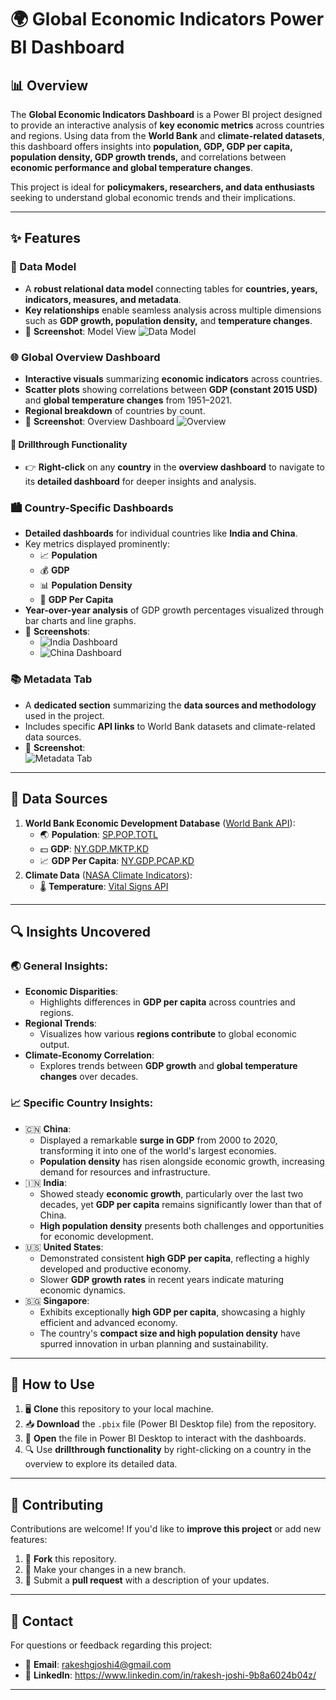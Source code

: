 # 🌍 Global Economic Indicators Power BI Dashboard

## 📊 Overview
The **Global Economic Indicators Dashboard** is a Power BI project designed to provide an interactive analysis of **key economic metrics** across countries and regions. Using data from the **World Bank** and **climate-related datasets**, this dashboard offers insights into **population, GDP, GDP per capita, population density, GDP growth trends,** and correlations between **economic performance and global temperature changes**.

This project is ideal for **policymakers, researchers, and data enthusiasts** seeking to understand global economic trends and their implications.

---

## ✨ Features

### 🔗 Data Model
- A **robust relational data model** connecting tables for **countries, years, indicators, measures, and metadata**.
- **Key relationships** enable seamless analysis across multiple dimensions such as **GDP growth, population density,** and **temperature changes**.
- 📸 **Screenshot**:  Model View
  ![Data Model](https://github.com/rakeshjoshi4/Global-Economic-Indicators-Dashboard/blob/main/Screenshots/Model_View.png)

### 🌐 Global Overview Dashboard
- **Interactive visuals** summarizing **economic indicators** across countries.
- **Scatter plots** showing correlations between **GDP (constant 2015 USD)** and **global temperature changes** from 1951–2021.
- **Regional breakdown** of countries by count.
- 📸 **Screenshot**:  Overview Dashboard
  ![Overview](https://github.com/rakeshjoshi4/Global-Economic-Indicators-Dashboard/blob/main/Screenshots/Overview_01.png)

#### 🎯 Drillthrough Functionality
- 👉 **Right-click** on any **country** in the **overview dashboard** to navigate to its **detailed dashboard** for deeper insights and analysis.

### 🏙️ Country-Specific Dashboards
- **Detailed dashboards** for individual countries like **India and China**.
- Key metrics displayed prominently:
  - 📈 **Population**
  - 💰 **GDP**
  - 📊 **Population Density**
  - 🔢 **GDP Per Capita**
- **Year-over-year analysis** of GDP growth percentages visualized through bar charts and line graphs.
- 📸 **Screenshots**:  
  - ![India Dashboard](https://github.com/rakeshjoshi4/Global-Economic-Indicators-Dashboard/blob/main/Screenshots/India_Detail.png)  
  - ![China Dashboard](https://github.com/rakeshjoshi4/Global-Economic-Indicators-Dashboard/blob/main/Screenshots/China_Detail.png)

### 📚 Metadata Tab
- A **dedicated section** summarizing the **data sources and methodology** used in the project.
- Includes specific **API links** to World Bank datasets and climate-related data sources.
- 📸 **Screenshot**:  
  ![Metadata Tab](https://github.com/rakeshjoshi4/Global-Economic-Indicators-Dashboard/blob/main/Screenshots/Metadata.png)

---

## 📡 Data Sources
1. **World Bank Economic Development Database** ([World Bank API](https://databank.worldbank.org)):
   - 🌏 **Population**: [SP.POP.TOTL](https://api.worldbank.org/v2/sources/SP.POP.TOTL/metadata)
   - 💵 **GDP**: [NY.GDP.MKTP.KD](https://api.worldbank.org/v2/sources/NY.GDP.MKTP.KD/metadata)
   - 📈 **GDP Per Capita**: [NY.GDP.PCAP.KD](https://api.worldbank.org/v2/sources/NY.GDP.PCAP.KD/metadata)
2. **Climate Data** ([NASA Climate Indicators](https://climate.nasa.gov)):
   - 🌡️ **Temperature**: [Vital Signs API](https://climate.nasa.gov/vital-signs/carbon-dioxide/?intent=121)

---

## 🔍 Insights Uncovered

### 🌏 General Insights:
- **Economic Disparities**:
  - Highlights differences in **GDP per capita** across countries and regions.
- **Regional Trends**:
  - Visualizes how various **regions contribute** to global economic output.
- **Climate-Economy Correlation**:
  - Explores trends between **GDP growth** and **global temperature changes** over decades.

### 📈 Specific Country Insights:
- 🇨🇳 **China**:
  - Displayed a remarkable **surge in GDP** from 2000 to 2020, transforming it into one of the world's largest economies.
  - **Population density** has risen alongside economic growth, increasing demand for resources and infrastructure.
- 🇮🇳 **India**:
  - Showed steady **economic growth**, particularly over the last two decades, yet **GDP per capita** remains significantly lower than that of China.
  - **High population density** presents both challenges and opportunities for economic development.
- 🇺🇸 **United States**:
  - Demonstrated consistent **high GDP per capita**, reflecting a highly developed and productive economy.
  - Slower **GDP growth rates** in recent years indicate maturing economic dynamics.
- 🇸🇬 **Singapore**:
  - Exhibits exceptionally **high GDP per capita**, showcasing a highly efficient and advanced economy.
  - The country's **compact size and high population density** have spurred innovation in urban planning and sustainability.

---

## 📝 How to Use
1. 🖥️ **Clone** this repository to your local machine.
2. 📥 **Download** the `.pbix` file (Power BI Desktop file) from the repository.
3. 📂 **Open** the file in Power BI Desktop to interact with the dashboards.
4. 🔍 Use **drillthrough functionality** by right-clicking on a country in the overview to explore its detailed data.

---

## 🤝 Contributing
Contributions are welcome! If you'd like to **improve this project** or add new features:
1. 🍴 **Fork** this repository.
2. 📝 Make your changes in a new branch.
3. 📩 Submit a **pull request** with a description of your updates.

---

## 📧 Contact
For questions or feedback regarding this project:
- 📩 **Email**: rakeshgjoshi4@gmail.com
- 🔗 **LinkedIn**: https://www.linkedin.com/in/rakesh-joshi-9b8a6024b04z/

---
